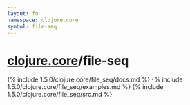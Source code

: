 ```yaml
---
layout: fn
namespace: clojure.core
symbol: file-seq
---
```


# [clojure.core](../)/file-seq

{% include 1.5.0/clojure.core/file_seq/docs.md %}
{% include 1.5.0/clojure.core/file_seq/examples.md %}
{% include 1.5.0/clojure.core/file_seq/src.md %}

